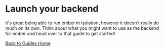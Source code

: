 # Launch your backend
It's great being able to run ember in isolation, however it doesn't really do much on its own. Think about what you might want to use as the backend for ember and head over to that guide to get started!

[Back to Guides Home](/)
